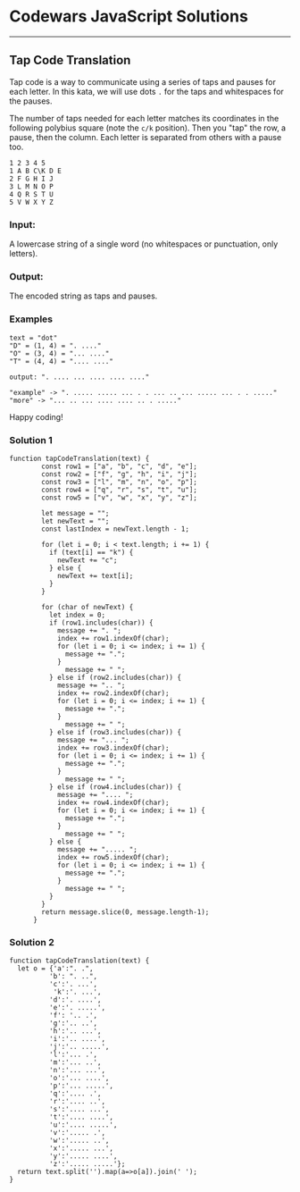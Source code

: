 # Codewars JavaScript Solutions

---

## Tap Code Translation

Tap code is a way to communicate using a series of taps and pauses for each letter. In this kata, we will use dots `.` for the taps and whitespaces for the pauses.

The number of taps needed for each letter matches its coordinates in the following polybius square (note the `c/k` position). Then you "tap" the row, a pause, then the column. Each letter is separated from others with a pause too.

```
1 2 3 4 5
1 A B C\K D E
2 F G H I J
3 L M N O P
4 Q R S T U
5 V W X Y Z
```

### Input:

A lowercase string of a single word (no whitespaces or punctuation, only letters).

### Output:

The encoded string as taps and pauses.

### Examples

```
text = "dot"
"D" = (1, 4) = ". ...."
"O" = (3, 4) = "... ...."
"T" = (4, 4) = ".... ...."

output: ". .... ... .... .... ...."

"example" -> ". ..... ..... ... . . ... .. ... ..... ... . . ....."
"more" -> "... .. ... .... .... .. . ....."
```

Happy coding!

### Solution 1

```
function tapCodeTranslation(text) {
        const row1 = ["a", "b", "c", "d", "e"];
        const row2 = ["f", "g", "h", "i", "j"];
        const row3 = ["l", "m", "n", "o", "p"];
        const row4 = ["q", "r", "s", "t", "u"];
        const row5 = ["v", "w", "x", "y", "z"];

        let message = "";
        let newText = "";
        const lastIndex = newText.length - 1;

        for (let i = 0; i < text.length; i += 1) {
          if (text[i] == "k") {
            newText += "c";
          } else {
            newText += text[i];
          }
        }

        for (char of newText) {
          let index = 0;
          if (row1.includes(char)) {
            message += ". ";
            index += row1.indexOf(char);
            for (let i = 0; i <= index; i += 1) {
              message += ".";
            }
              message += " ";
          } else if (row2.includes(char)) {
            message += ".. ";
            index += row2.indexOf(char);
            for (let i = 0; i <= index; i += 1) {
              message += ".";
            }
              message += " ";
          } else if (row3.includes(char)) {
            message += "... ";
            index += row3.indexOf(char);
            for (let i = 0; i <= index; i += 1) {
              message += ".";
            }
              message += " ";
          } else if (row4.includes(char)) {
            message += ".... ";
            index += row4.indexOf(char);
            for (let i = 0; i <= index; i += 1) {
              message += ".";
            }
              message += " ";
          } else {
            message += "..... ";
            index += row5.indexOf(char);
            for (let i = 0; i <= index; i += 1) {
              message += ".";
            }
              message += " ";
          }
        }
        return message.slice(0, message.length-1);
      }

```

### Solution 2

```
function tapCodeTranslation(text) {
  let o = {'a':". .",
          'b': ". ..",
          'c':'. ...',
           'k':'. ...',
          'd':'. ....',
          'e':'. .....',
          'f': '.. .',
          'g':'.. ..',
          'h':'.. ...',
          'i':'.. ....',
          'j':'.. .....',
          'l':'... .',
          'm':'... ..',
          'n':'... ...',
          'o':'... ....',
          'p':'... .....',
          'q':'.... .',
          'r':'.... ..',
          's':'.... ...',
          't':'.... ....',
          'u':'.... .....',
          'v':'..... .',
          'w':'..... ..',
          'x':'..... ...',
          'y':'..... ....',
          'z':'..... .....'};
  return text.split('').map(a=>o[a]).join(' ');
}
```
